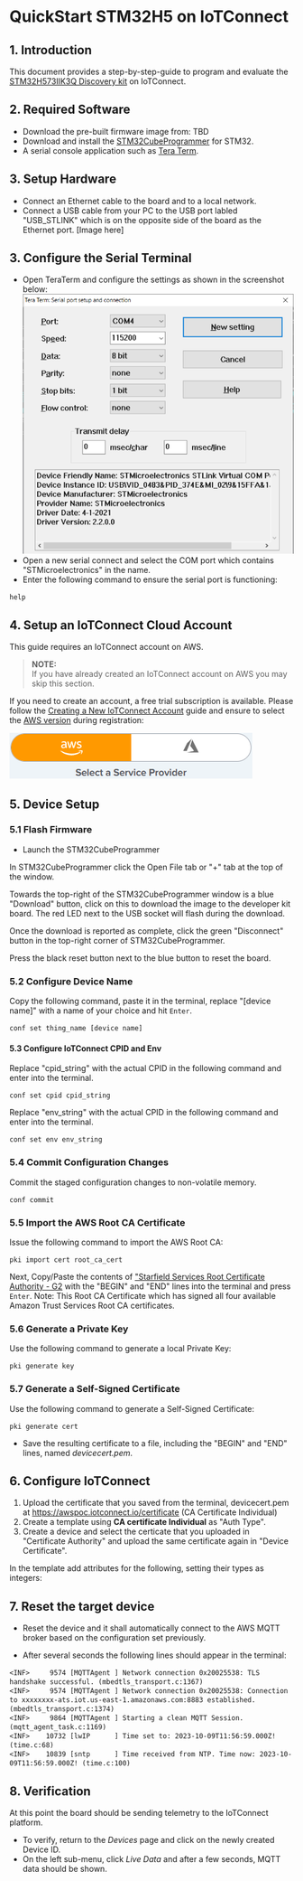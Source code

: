 # QuickStart STM32H5 on IoTConnect

## 1. Introduction  
This document provides a step-by-step-guide to program and evaluate the 
[STM32H573IIK3Q Discovery kit](https://www.st.com/en/evaluation-tools/stm32h573i-dk.html) on IoTConnect.

## 2. Required Software  
* Download the pre-built firmware image from: TBD
* Download and install the [STM32CubeProgrammer](https://www.st.com/en/development-tools/stm32cubeprog.html) for STM32.
* A serial console application such as [Tera Term](https://sourceforge.net/projects/tera-term/). 

## 3. Setup Hardware  
* Connect an Ethernet cable to the board and to a local network.
* Connect a USB cable from your PC to the USB port labled "USB_STLINK" which is on the opposite side of the board as the Ethernet port.
[Image here]

## 3. Configure the Serial Terminal  
* Open TeraTerm and configure the settings as shown in the screenshot below:  
![Tera Term Serial Settings](media/teraterm_settings.png "Tera Term Serial Settings")  
* Open a new serial connect and select the COM port which contains "STMicroelectronics" in the name.   
* Enter the following command to ensure the serial port is functioning:  
```
help
```

## 4. Setup an IoTConnect Cloud Account
This guide requires an IoTConnect account on AWS.

>**NOTE:**  
> If you have already created an IoTConnect account on AWS you may skip this section.

If you need to create an account, a free trial subscription is available.
Please follow the 
[Creating a New IoTConnect Account](https://github.com/avnet-iotconnect/avnet-iotconnect.github.io/blob/main/documentation/iotconnect/subscription/subscription.md)
guide and ensure to select the [AWS version](https://subscription.iotconnect.io/subscribe?cloud=aws) during registration:

![IoTConnect on AWS](https://github.com/avnet-iotconnect/avnet-iotconnect.github.io/blob/main/documentation/iotconnect/subscription/media/iotc-aws.png)

## 5. Device Setup  
### 5.1 Flash Firmware  

* Launch the STM32CubeProgrammer

In STM32CubeProgrammer click the Open File tab or "+" tab at the top of the
window.

Towards the top-right of the STM32CubeProgrammer window is a blue "Download" button, click on this to download the image to the developer kit board. The red LED next to the USB socket will flash during the download.

Once the download is reported as complete, click the green "Disconnect" button in the top-right corner of STM32CubeProgrammer.

Press the black reset button next to the blue button to reset the board.


### 5.2 Configure Device Name

Copy the following command, paste it in the terminal, replace "[device name]" with a name of your choice and hit `Enter`.

```
conf set thing_name [device name]
```

#### 5.3 Configure IoTConnect CPID and Env



Replace "cpid_string" with the actual CPID in the following command and enter into the terminal.  
```
conf set cpid cpid_string
```

Replace "env_string" with the actual CPID in the following command and enter into the terminal. 
```
conf set env env_string
```

### 5.4 Commit Configuration Changes
Commit the staged configuration changes to non-volatile memory.

```
conf commit
```

### 5.5 Import the AWS Root CA Certificate

Issue the following command to import the AWS Root CA:  
```
pki import cert root_ca_cert
```

Next, Copy/Paste the contents of ["Starfield Services Root Certificate Authority - G2](https://www.amazontrust.com/repository/SFSRootCAG2.pem) with the "BEGIN" and "END" lines into the terminal and press `Enter`.
Note:  This Root CA Certificate which has signed all four available Amazon Trust Services Root CA certificates.

### 5.6 Generate a Private Key

Use the following command to generate a local Private Key:  
```
pki generate key
```

### 5.7 Generate a Self-Signed Certificate
Use the following command to generate a Self-Signed Certificate:  
```
pki generate cert
```

* Save the resulting certificate to a file, including the "BEGIN" and "END" lines, named *devicecert.pem*.

## 6. Configure IoTConnect

1. Upload the certificate that you saved from the terminal, devicecert.pem at https://awspoc.iotconnect.io/certificate (CA Certificate Individual)
2. Create a template using **CA certificate Individual** as "Auth Type".
3. Create a device and select the certicate that you uploaded in "Certificate Authority" and upload the same certificate again in "Device Certificate".


In the template add attributes for the following, setting their types as integers:

## 7. Reset the target device

* Reset the device and it shall automatically connect to the AWS MQTT broker based on the configuration set previously. 

* After several seconds the following lines should appear in the terminal:  

```
<INF>     9574 [MQTTAgent ] Network connection 0x20025538: TLS handshake successful. (mbedtls_transport.c:1367)
<INF>     9574 [MQTTAgent ] Network connection 0x20025538: Connection to xxxxxxxx-ats.iot.us-east-1.amazonaws.com:8883 established. (mbedtls_transport.c:1374)
<INF>     9864 [MQTTAgent ] Starting a clean MQTT Session. (mqtt_agent_task.c:1169)
<INF>    10732 [lwIP      ] Time set to: 2023-10-09T11:56:59.000Z! (time.c:68)
<INF>    10839 [sntp      ] Time received from NTP. Time now: 2023-10-09T11:56:59.000Z! (time.c:100)
```

## 8. Verification

At this point the board should be sending telemetry to the IoTConnect platform.
* To verify, return to the *Devices* page and click on the newly created Device ID.
* On the left sub-menu, click *Live Data* and after a few seconds, MQTT data should be shown. 
